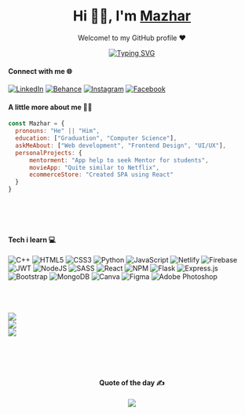 <!-- Heading Section -->
  <h1 align="center">Hi 🙋‍♂️, I'm <a href="https://linkedin/in/m4maxhar">Mazhar<a/></h1>
  <p align="center" color="blue">Welcome! to my GitHub profile ❤</p>
  <p align="center">
    <a href="https://git.io/typing-svg"><img src="https://readme-typing-svg.demolab.com?font=Fira+Code&weight=500&duration=4000&pause=300&center=true&vCenter=true&width=800&lines=I'm+a+MERN+Stack+Developer!;I've+a+strong+knowledge+of+Web+Development+and+Web+Designing" alt="Typing SVG" /></a>
  </p>
  
#### Connect with me 🌐
<!--  Here is my social platform -->
  [![LinkedIn](https://img.shields.io/badge/LinkedIn-%230077B5.svg?logo=linkedin&logoColor=white)](https://linkedin.com/in/m4maxhar)
  [![Behance](https://img.shields.io/badge/Behance-1769ff?logo=behance&logoColor=white)](https://behance.net/m4maxhar)
  [![Instagram](https://img.shields.io/badge/Instagram-%23E4405F.svg?logo=Instagram&logoColor=white)](https://instagram.com/m4maxhar)
  [![Facebook](https://img.shields.io/badge/Facebook-%231877F2.svg?logo=Facebook&logoColor=white)](https://facebook.com/i3m.mazhae)
  
<!--  About Me -->
#### A little more about me 👨‍💼
```javascript
const Mazhar = {
  pronouns: "He" || "Him",
  education: ["Graduation", "Computer Science"],
  askMeAbout: ["Web development", "Frontend Design", "UI/UX"],
  personalProjects: {
      mentorment: "App help to seek Mentor for students",
      movieApp: "Quite similar to Netflix",
      ecommerceStore: "Created SPA using React"
  }
}
```
  
<br/><br/><br/>
<!-- Technology i learnd -->
#### Tech i learn 💻
![C++](https://img.shields.io/badge/c++-%2300599C.svg?style=for-the-badge&logo=c%2B%2B&logoColor=white) ![HTML5](https://img.shields.io/badge/html5-%23E34F26.svg?style=for-the-badge&logo=html5&logoColor=white) ![CSS3](https://img.shields.io/badge/css3-%231572B6.svg?style=for-the-badge&logo=css3&logoColor=white) ![Python](https://img.shields.io/badge/python-3670A0?style=for-the-badge&logo=python&logoColor=ffdd54) ![JavaScript](https://img.shields.io/badge/javascript-%23323330.svg?style=for-the-badge&logo=javascript&logoColor=%23F7DF1E) ![Netlify](https://img.shields.io/badge/netlify-%23000000.svg?style=for-the-badge&logo=netlify&logoColor=#00C7B7) ![Firebase](https://img.shields.io/badge/firebase-%23039BE5.svg?style=for-the-badge&logo=firebase) ![JWT](https://img.shields.io/badge/JWT-black?style=for-the-badge&logo=JSON%20web%20tokens) ![NodeJS](https://img.shields.io/badge/node.js-6DA55F?style=for-the-badge&logo=node.js&logoColor=white) ![SASS](https://img.shields.io/badge/SASS-hotpink.svg?style=for-the-badge&logo=SASS&logoColor=white) ![React](https://img.shields.io/badge/react-%2320232a.svg?style=for-the-badge&logo=react&logoColor=%2361DAFB) ![NPM](https://img.shields.io/badge/NPM-%23000000.svg?style=for-the-badge&logo=npm&logoColor=white) ![Flask](https://img.shields.io/badge/flask-%23000.svg?style=for-the-badge&logo=flask&logoColor=white) ![Express.js](https://img.shields.io/badge/express.js-%23404d59.svg?style=for-the-badge&logo=express&logoColor=%2361DAFB) ![Bootstrap](https://img.shields.io/badge/bootstrap-%23563D7C.svg?style=for-the-badge&logo=bootstrap&logoColor=white) ![MongoDB](https://img.shields.io/badge/MongoDB-%234ea94b.svg?style=for-the-badge&logo=mongodb&logoColor=white) ![Canva](https://img.shields.io/badge/Canva-%2300C4CC.svg?style=for-the-badge&logo=Canva&logoColor=white) 	![Figma](https://img.shields.io/badge/figma-%23F24E1E.svg?style=for-the-badge&logo=figma&logoColor=white) ![Adobe Photoshop](https://img.shields.io/badge/adobephotoshop-%2331A8FF.svg?style=for-the-badge&logo=adobephotoshop&logoColor=white)

<!-- Statistics -->
<br/><br/><br/>
![](https://github-readme-streak-stats.herokuapp.com/?user=m4maxhar&theme=tokyonight&hide_border=true)<br/>
![](https://github-readme-stats.vercel.app/api?username=m4maxhar&theme=tokyonight&hide_border=true&include_all_commits=false&count_private=false)<br/>
![](https://github-readme-stats.vercel.app/api/top-langs/?username=m4maxhar&theme=tokyonight&hide_border=true&include_all_commits=false&count_private=false&layout=compact)
  
<br/><br/><br/>
<!--   Quote -->
<div align="center">
  
  #### Quote of the day ✍️
  
  ![](https://quotes-github-readme.vercel.app/api?type=vetical&theme=gruvbox)
  
</div>
